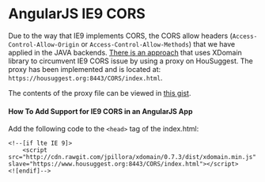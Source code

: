 AngularJS IE9 CORS
===

Due to the way that IE9 implements CORS, the CORS allow headers (`Access-Control-Allow-Origin` or `Access-Control-Allow-Methods`) that we have applied in the JAVA backends. [There is an approach](https://andywalpole.me/#!/blog/139831/angularjs-cors-support-internet-explorer-9) that uses XDomain library to circumvent IE9 CORS issue by using a proxy on HouSuggest. The proxy has been implemented and is located at: `https://housuggest.org:8443/CORS/index.html`.

The contents of the proxy file can be viewed in [this gist](https://gist.github.com/CarlSteven/94be32b8059919174267).

#### How To Add Support for IE9 CORS in an AngularJS App

Add the following code to the `<head>` tag of the index.html:
```
<!--[if lte IE 9]>
    <script src="http://cdn.rawgit.com/jpillora/xdomain/0.7.3/dist/xdomain.min.js" slave="https://www.housuggest.org:8443/CORS/index.html"></script>
<![endif]-->
``` 